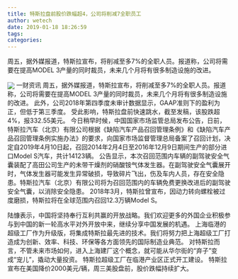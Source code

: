 ```yaml
---
title: 特斯拉盘前股价跌幅超4，公司将削减7全职员工
author: wetech
date: 2019-01-18 18:26:59
tags: 
categories: 
---
```

周五，据外媒报道，特斯拉宣布，将削减至多7%的全职人员。报道称，公司将需要在提高MODEL 3产量的同时裁员，未来几个月将有很多制造设施的改进。
<!-- more -->
<img align="center" border="0" src="https://imgcdn.yicai.com/uppics/images/2019/01/61094ef0a74328ca3d5993cd33cbbf7c.jpg" />
一财资讯
周五，据外媒报道，特斯拉宣布，将削减至多7%的全职人员。报道称，公司将需要在提高MODEL 3产量的同时裁员，未来几个月将有很多制造设施的改进。
此外，公司2018年第四季度未审计数据显示，GAAP准则下的盈利为正，但低于第三季度。
受此影响，特斯拉盘前快速跳水，截至发稿，该股跌超4%，报332.55美元。
今日稍早时候，中国国家市场监管总局发布公告，日前，特斯拉汽车（北京）有限公司根据《缺陷汽车产品召回管理条例》和《缺陷汽车产品召回管理条例实施办法》的要求，向国家市场监督管理总局备案了召回计划，决定自2019年4月10日起，召回2014年2月4日至2016年12月9日期间生产的部分进口Model S汽车，共计14123辆。
公告显示，本次召回范围内车辆的副驾驶安全气囊装配了高田公司生产的未带干燥剂的硝酸铵气体发生器。在副驾驶安全气囊展开时，气体发生器可能发生异常破损，导致碎片飞出，伤及车内人员，存在安全隐患。特斯拉汽车（北京）有限公司将为召回范围内的车辆免费更换改进后的副驾驶安全气囊，以消除安全隐患。
2018年3月，特斯拉曾宣布，因动力转向螺栓被过度磨损，特斯拉将在全球范围内召回12.3万辆Model S。
 
 
陆慷表示，中国将坚持奉行互利共赢的开放战略。我们欢迎更多的外国企业积极参与到中国的新一轮高水平对外开放中来，继续分享中国发展的机遇。
上海临港的超级工厂作为升级版，将集成特斯拉最先进的技术。我们将努力把上海超级工厂打造成为创新、效率、科技、环保等各方面领先的国际制造业典范。
对特斯拉而言，不管未来市场如何，进入上海建厂这个概念，就可能从华尔街的“弃子”变成“宠儿”，撬动大量投资。
特斯拉超级工厂在临港产业区正式开工建设。
特斯拉宣布在美国降价2000美元/辆，周三美股盘前，股价跌幅持续扩大。
